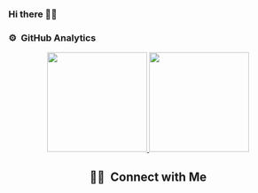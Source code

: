 ### Hi there 👋🏿

### ⚙️ &nbsp;GitHub Analytics

<p align="center">
<a href="https://github.com/ola-pt">
  <img height="180em" src="https://github-readme-stats-eight-theta.vercel.app/api?username=ola-pt&show_icons=true&include_all_commits=true&count_private=true&bg_color=30,0654a6,42b0ff&title_color=fff&text_color=fff&icon_color=fff"/>
  <img height="180em" src="https://github-readme-stats.vercel.app/api/top-langs/?username=ola-pt&custom_title=My%20Most%20Used%20Languages&langs_count=8&theme=tokyonight&layout=default&bg_color=30,0654a6,42b0ff&title_color=fff&text_color=fff&icon_color=fff"/>
</a>
</p>

<h2 align="center">
🤝🏻 &nbsp;Connect with Me
</h2>
  
<p align="center">
  <a href="tel:443-906-3830"></a>
</p>

<!--
**hola-there/hola-there** is a ✨ _special_ ✨ repository because its `README.md` (this file) appears on your GitHub profile.

Here are some ideas to get you started:

- 🔭 I’m currently working on ...
- 🌱 I’m currently learning ...
- 👯 I’m looking to collaborate on ...
- 🤔 I’m looking for help with ...
- 💬 Ask me about ...
- 📫 How to reach me: ...
- 😄 Pronouns: ...
- ⚡ Fun fact: ...
-->
